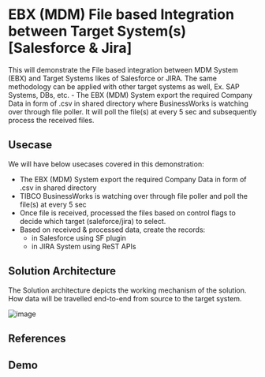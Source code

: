 # EBX (MDM) File based Integration between Target System(s) [Salesforce & Jira]

This will demonstrate the File based integration between MDM System (EBX) and Target Systems likes of Salesforce or JIRA. The same methodology can be applied with other target systems as well, Ex. SAP Systems, DBs, etc. - The EBX (MDM) System export the required Company Data in form of .csv in shared directory where BusinessWorks is watching over through file poller. It will poll the file(s) at every 5 sec and subsequently process the received files.


## Usecase
We will have below usecases covered in this demonstration:
- The EBX (MDM) System export the required Company Data in form of .csv in shared directory
- TIBCO BusinessWorks is watching over through file poller and poll the file(s) at every 5 sec
- Once file is received, processed the files based on control flags to decide which target (saleforce/jira) to select.
- Based on received & processed data, create the records:
  -  in Salesforce using SF plugin
  - in JIRA System using ReST APIs

## Solution Architecture

The Solution architecture depicts the working mechanism of the solution. How data will be travelled end-to-end from source to the target system. 

![image](https://github.com/mpandav/ebx-file-integration/assets/38240734/d1bd8cf9-42ab-4856-8710-3b548b1b5a4f)

## References

## Demo
